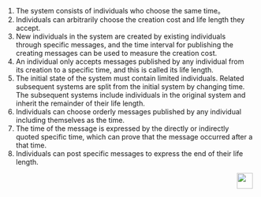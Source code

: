 1. The system consists of individuals who choose the same time。
2. Individuals can arbitrarily choose the creation cost and life length they accept.
3. New individuals in the system are created by existing individuals through specific messages, and the time interval for publishing the creating messages can be used to measure the creation cost.
4. An individual only accepts messages published by any individual from its creation to a specific time, and this is called its life length.
5. The initial state of the system must contain limited individuals. Related subsequent systems are split from the initial system by changing time. The subsequent systems include individuals in the original system and inherit the remainder of their life length.
6. Individuals can choose orderly messages published by any individual including themselves as the time.
7. The time of the message is expressed by the directly or indirectly quoted specific time, which can prove that the message occurred after a that time.
8. Individuals can post specific messages to express the end of their life length.

<a href="https://pdu.pub"><img height="32" align="right" src="https://pdu.pub/images/icon.svg"></a>
